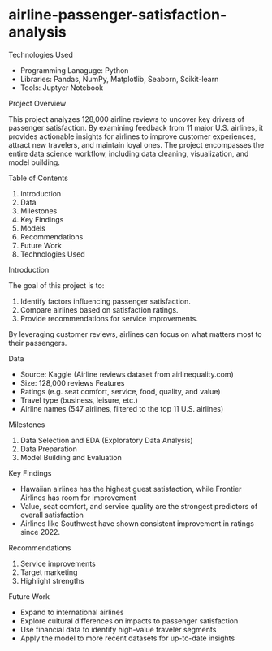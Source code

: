 # airline-passenger-satisfaction-analysis
Technologies Used
- Programming Lanaguge: Python
- Libraries: Pandas, NumPy, Matplotlib, Seaborn, Scikit-learn
- Tools: Juptyer Notebook

Project Overview

This project analyzes 128,000 airline reviews to uncover key drivers of passenger satisfaction. By examining feedback from 11 major U.S. airlines, it provides actionable insights for airlines to improve customer experiences, attract new travelers, and maintain loyal ones. The project encompasses the entire data science workflow, including data cleaning, visualization, and model building.

Table of Contents
1. Introduction
2. Data
3. Milestones
4. Key Findings
5. Models
6. Recommendations
7. Future Work
8. Technologies Used

Introduction

The goal of this project is to:
1. Identify factors influencing passenger satisfaction.
2. Compare airlines based on satisfaction ratings.
3. Provide recommendations for service improvements.

By leveraging customer reviews, airlines can focus on what matters most to their passengers.

Data
- Source: Kaggle (Airline reviews dataset from airlinequality.com)
- Size: 128,000 reviews
Features
- Ratings (e.g. seat comfort, service, food, quality, and value)
- Travel type (business, leisure, etc.)
- Airline names (547 airlines, filtered to the top 11 U.S. airlines)

Milestones
1. Data Selection and EDA (Exploratory Data Analysis)
2. Data Preparation
3. Model Building and Evaluation

Key Findings
- Hawaiian airlines has the highest guest satisfaction, while Frontier Airlines has room for improvement
- Value, seat comfort, and service quality are the strongest predictors of overall satisfaction
- Airlines like Southwest have shown consistent improvement in ratings since 2022.

Recommendations
1. Service improvements
2. Target marketing
3. Highlight strengths

Future Work
- Expand to international airlines
- Explore cultural differences on impacts to passenger satisfaction
- Use financial data to identify high-value traveler segments
- Apply the model to more recent datasets for up-to-date insights

